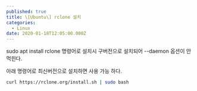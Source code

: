 ```yaml
---
published: true
title: \[Ubuntu\] rclone 설치
categories:
  - Linux
date: 2020-01-18T12:05:00.000Z
---
```


sudo apt install rclone 명령어로 설치시 구버전으로 설치되어 --daemon 옵션이 안먹힌다.

아래 명령어로 최신버전으로 설치하면 사용 가능 하다.

```bash
curl https://rclone.org/install.sh | sudo bash
```